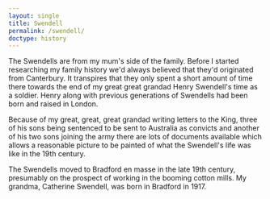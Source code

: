 ```yaml
---
layout: single
title: Swendell
permalink: /swendell/
doctype: history
---
```

The Swendells are from my mum's side of the family. Before I started researching my family history we'd always believed that they'd originated from Canterbury. It transpires that they only spent a short amount of time there towards the end of my great great grandad Henry Swendell's time as a soldier. Henry along with previous generations of Swendells had been born and raised in London.

Because of my great, great, great grandad writing letters to the King, three of his sons being sentenced to be sent to Australia as convicts and another of his two sons joining the army there are lots of documents available which allows a reasonable picture to be painted of what the Swendell's life was like in the 19th century.

The Swendells moved to Bradford en masse in the late 19th century, presumably on the prospect of working in the booming cotton mills. My grandma, Catherine Swendell, was born in Bradford in 1917.

